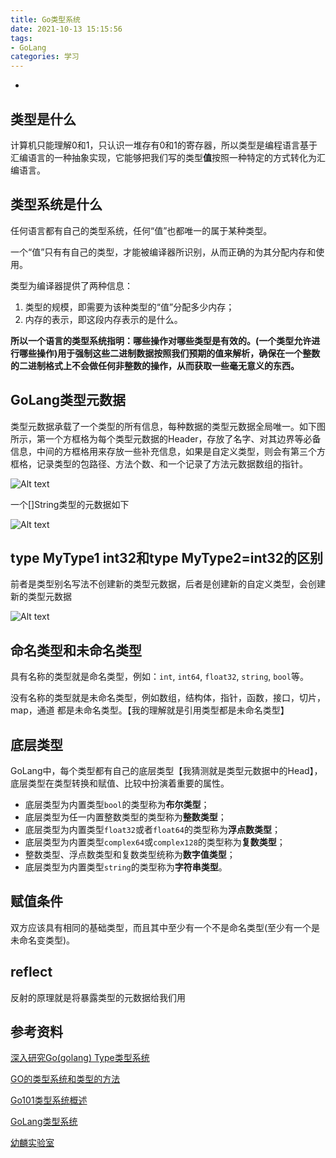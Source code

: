 ```yaml
---
title: Go类型系统
date: 2021-10-13 15:15:56
tags: 
- GoLang
categories: 学习
---
```

-
<!-- more -->

## 类型是什么

计算机只能理解0和1，只认识一堆存有0和1的寄存器，所以类型是编程语言基于汇编语言的一种抽象实现，它能够把我们写的类型**值**按照一种特定的方式转化为汇编语言。

## 类型系统是什么

任何语言都有自己的类型系统，任何“值”也都唯一的属于某种类型。

一个“值”只有有自己的类型，才能被编译器所识别，从而正确的为其分配内存和使用。

类型为编译器提供了两种信息：

1. 类型的规模，即需要为该种类型的“值”分配多少内存；
2. 内存的表示，即这段内存表示的是什么。

**所以一个语言的类型系统指明：哪些操作对哪些类型是有效的。(一个类型允许进行哪些操作)用于强制这些二进制数据按照我们预期的值来解析，确保在一个整数的二进制格式上不会做任何非整数的操作，从而获取一些毫无意义的东西。**

## GoLang类型元数据

类型元数据承载了一个类型的所有信息，每种数据的类型元数据全局唯一。如下图所示，第一个方框格为每个类型元数据的Header，存放了名字、对其边界等必备信息，中间的方框格用来存放一些补充信息，如果是自定义类型，则会有第三个方框格，记录类型的包路径、方法个数、和一个记录了方法元数据数组的指针。

![Alt text](/images/post1.png)


一个[]String类型的元数据如下

![Alt text](/images/post2.png)

## type MyType1 int32和type MyType2=int32的区别

前者是类型别名写法不创建新的类型元数据，后者是创建新的自定义类型，会创建新的类型元数据

![Alt text](/images/post3.png)



## 命名类型和未命名类型

具有名称的类型就是命名类型，例如：`int`, `int64`, `float32`, `string`, `bool`等。

没有名称的类型就是未命名类型，例如数组，结构体，指针，函数，接口，切片，map，通道 都是未命名类型。【我的理解就是引用类型都是未命名类型】

## 底层类型

GoLang中，每个类型都有自己的底层类型【我猜测就是类型元数据中的Head】，底层类型在类型转换和赋值、比较中扮演着重要的属性。

- 底层类型为内置类型`bool`的类型称为**布尔类型**；
- 底层类型为任一内置整数类型的类型称为**整数类型**；
- 底层类型为内置类型`float32`或者`float64`的类型称为**浮点数类型**；
- 底层类型为内置类型`complex64`或`complex128`的类型称为**复数类型**；
- 整数类型、浮点数类型和复数类型统称为**数字值类型**；
- 底层类型为内置类型`string`的类型称为**字符串类型**。

## 赋值条件

双方应该具有相同的基础类型，而且其中至少有一个不是命名类型(至少有一个是未命名变类型)。

## reflect

反射的原理就是将暴露类型的元数据给我们用

## 参考资料

[深入研究Go(golang) Type类型系统](https://www.jianshu.com/p/ce307b8e9772)

[GO的类型系统和类型的方法](https://zhuanlan.zhihu.com/p/139347413)

[Go101类型系统概述](https://gfw.go101.org/article/type-system-overview.html)

[GoLang类型系统](https://blog.csdn.net/weixin_36228538/article/details/115111509)

[幼麟实验室](https://www.bilibili.com/video/BV1hv411x7we?p=12)